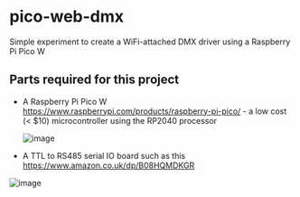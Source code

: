 # pico-web-dmx
Simple experiment to create a WiFi-attached DMX driver using a Raspberry Pi Pico W

## Parts required for this project
* A Raspberry Pi Pico W https://www.raspberrypi.com/products/raspberry-pi-pico/ - a low cost (< $10) microcontroller using the RP2040 processor
  
  ![image](https://github.com/bevand10/pico-web-dmx/assets/5892030/d0a5f3b6-b22b-427c-b304-86d5560cd694)

* A TTL to RS485 serial IO board such as this https://www.amazon.co.uk/dp/B08HQMDKGR

![image](https://github.com/bevand10/pico-web-dmx/assets/5892030/20c6705d-f332-4163-911e-9ccac005fb5c)
